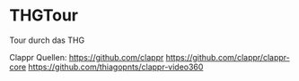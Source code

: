 # THGTour
Tour durch das THG

Clappr Quellen:
https://github.com/clappr
https://github.com/clappr/clappr-core
https://github.com/thiagopnts/clappr-video360
